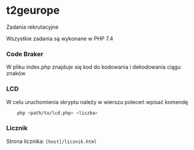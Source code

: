 # t2geurope
Zadania rekrutacyjne

Wszystkie zadania są wykonane w PHP 7.4
### Code Braker
W pliku index.php znajduje się kod do kodowania i dekodowania ciągu znaków

### LCD
W celu uruchomienia skryptu należy w wierszu poleceń wpisać komendę
```bash
    php <path/to/lcd.php> <liczba>
```
### Licznik
Strona licznika: `[host]/licznik.html`
